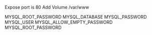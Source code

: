 Expose port is 80
Add Volume /var/www

MYSQL_ROOT_PASSWORD
MYSQL_DATABASE
MYSQL_PASSWORD
MYSQL_USER
MYSQL_ALLOW_EMPTY_PASSWORD
MYSQL_ROOT_PASSWORD